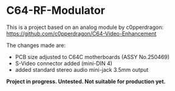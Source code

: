 # C64-RF-Modulator

This is a project based on an analog module by c0pperdragon:
https://github.com/c0pperdragon/C64-Video-Enhancement

The changes made are:
- PCB size adjusted to C64C motherboards (ASSY No.250469)
- S-Video connector added (mini-DIN 4)
- added standard stereo audio mini-jack 3.5mm output

**Project in progress. Untested. Not suitable for production yet.**

